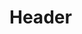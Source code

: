 <!-- TITLE: Resolucio Conflictes -->
<!-- SUBTITLE: A quick summary of Resolucio Conflictes -->

# Header